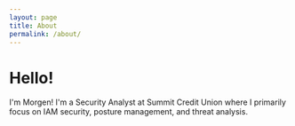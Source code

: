 ```yaml
---
layout: page
title: About
permalink: /about/
---
```


# Hello! 
I'm Morgen! I'm a Security Analyst at Summit Credit Union where I primarily focus on IAM security, posture management, and threat analysis.